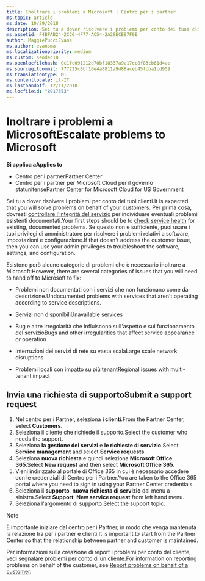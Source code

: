```yaml
---
title: Inoltrare i problemi a Microsoft | Centro per i partner
ms.topic: article
ms.date: 10/29/2018
description: Sei tu a dover risolvere i problemi per conto dei tuoi clienti. Tuttavia, sono disponibili varie categorie di problemi che è necessario inoltrare a Microsoft di risolvere.
ms.assetid: F4BFAB24-2CC6-4F77-AC54-2A29ECE97F0E
author: MaggiePucciEvans
ms.author: evansma
ms.localizationpriority: medium
ms.custom: seodec18
ms.openlocfilehash: 0c1fc091212d70bf18337a9e17cc8f83cb61d4ae
ms.sourcegitcommit: 777225c8bf16e4a8811a9d88aceb45fcba1cd959
ms.translationtype: MT
ms.contentlocale: it-IT
ms.lasthandoff: 12/11/2018
ms.locfileid: "8917353"
---
```

# <a name="escalate-problems-to-microsoft"></a><span data-ttu-id="fa331-104">Inoltrare i problemi a Microsoft</span><span class="sxs-lookup"><span data-stu-id="fa331-104">Escalate problems to Microsoft</span></span>

**<span data-ttu-id="fa331-105">Si applica a</span><span class="sxs-lookup"><span data-stu-id="fa331-105">Applies to</span></span>**

-  <span data-ttu-id="fa331-106">Centro per i partner</span><span class="sxs-lookup"><span data-stu-id="fa331-106">Partner Center</span></span>
-  <span data-ttu-id="fa331-107">Centro per i partner per Microsoft Cloud per il governo statunitense</span><span class="sxs-lookup"><span data-stu-id="fa331-107">Partner Center for Microsoft Cloud for US Government</span></span>


<span data-ttu-id="fa331-108">Sei tu a dover risolvere i problemi per conto dei tuoi clienti.</span><span class="sxs-lookup"><span data-stu-id="fa331-108">It is expected that you will solve problems on behalf of your customers.</span></span> <span data-ttu-id="fa331-109">Per prima cosa, dovresti [controllare l'integrità del servizio](check-service-health.md) per individuare eventuali problemi esistenti documentati.</span><span class="sxs-lookup"><span data-stu-id="fa331-109">Your first steps should be to [check service health](check-service-health.md) for existing, documented problems.</span></span> <span data-ttu-id="fa331-110">Se questo non è sufficiente, puoi usare i tuoi privilegi di amministratore per risolvere i problemi relativi a software, impostazioni e configurazione.</span><span class="sxs-lookup"><span data-stu-id="fa331-110">If that doesn't address the customer issue, then you can use your admin privileges to troubleshoot the software, settings, and configuration.</span></span>

<span data-ttu-id="fa331-111">Esistono però alcune categorie di problemi che è necessario inoltrare a Microsoft:</span><span class="sxs-lookup"><span data-stu-id="fa331-111">However, there are several categories of issues that you will need to hand off to Microsoft to fix:</span></span>

-   <span data-ttu-id="fa331-112">Problemi non documentati con i servizi che non funzionano come da descrizione.</span><span class="sxs-lookup"><span data-stu-id="fa331-112">Undocumented problems with services that aren't operating according to service descriptions.</span></span>

-   <span data-ttu-id="fa331-113">Servizi non disponibili</span><span class="sxs-lookup"><span data-stu-id="fa331-113">Unavailable services</span></span>

-   <span data-ttu-id="fa331-114">Bug e altre irregolarità che influiscono sull'aspetto e sul funzionamento del servizio</span><span class="sxs-lookup"><span data-stu-id="fa331-114">Bugs and other irregularities that affect service appearance or operation</span></span>

-   <span data-ttu-id="fa331-115">Interruzioni dei servizi di rete su vasta scala</span><span class="sxs-lookup"><span data-stu-id="fa331-115">Large scale network disruptions</span></span>

-   <span data-ttu-id="fa331-116">Problemi locali con impatto su più tenant</span><span class="sxs-lookup"><span data-stu-id="fa331-116">Regional issues with multi-tenant impact</span></span>

## <a name="submit-a-support-request"></a><span data-ttu-id="fa331-117">Invia una richiesta di supporto</span><span class="sxs-lookup"><span data-stu-id="fa331-117">Submit a support request</span></span>

1. <span data-ttu-id="fa331-118">Nel centro per i Partner, seleziona **i clienti**.</span><span class="sxs-lookup"><span data-stu-id="fa331-118">From the Partner Center, select **Customers**.</span></span>
2. <span data-ttu-id="fa331-119">Seleziona il cliente che richiede il supporto.</span><span class="sxs-lookup"><span data-stu-id="fa331-119">Select the customer who needs the support.</span></span>
3. <span data-ttu-id="fa331-120">Seleziona **la gestione dei servizi** e **le richieste di servizio**.</span><span class="sxs-lookup"><span data-stu-id="fa331-120">Select **Service management** and select **Service requests**.</span></span>
4. <span data-ttu-id="fa331-121">Seleziona **nuova richiesta** e quindi seleziona **Microsoft Office 365**.</span><span class="sxs-lookup"><span data-stu-id="fa331-121">Select **New request** and then select **Microsoft Office 365**.</span></span>
5. <span data-ttu-id="fa331-122">Vieni indirizzato al portale di Office 365 in cui è necessario accedere con le credenziali di Centro per i Partner.</span><span class="sxs-lookup"><span data-stu-id="fa331-122">You are taken to the Office 365 portal where you need to sign in using your Partner Center credentials.</span></span>
6. <span data-ttu-id="fa331-123">Seleziona il **supporto**, **nuova richiesta di servizio** dal menu a sinistra.</span><span class="sxs-lookup"><span data-stu-id="fa331-123">Select **Support**, **New service request** from left hand menu.</span></span>
7. <span data-ttu-id="fa331-124">Seleziona l'argomento di supporto.</span><span class="sxs-lookup"><span data-stu-id="fa331-124">Select the support topic.</span></span>

>[!NOTE]
><span data-ttu-id="fa331-125">È importante iniziare dal centro per i Partner, in modo che venga mantenuta la relazione tra per i partner e clienti.</span><span class="sxs-lookup"><span data-stu-id="fa331-125">It is important to start from the Partner Center so that the relationship between partner and customer is maintained.</span></span> 


<span data-ttu-id="fa331-126">Per informazioni sulla creazione di report i problemi per conto del cliente, vedi [segnalare problemi per conto di un cliente](report-problems-on-behalf-of-a-customer.md).</span><span class="sxs-lookup"><span data-stu-id="fa331-126">For information on reporting problems on behalf of the customer, see [Report problems on behalf of a customer](report-problems-on-behalf-of-a-customer.md).</span></span>

 

 



